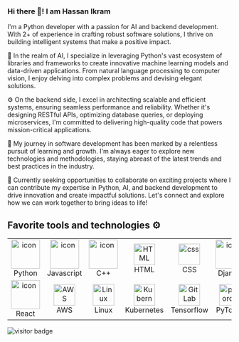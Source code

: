 ### Hi there 👋! I am Hassan Ikram
I'm a Python developer with a passion for AI and backend development. With 2+ of experience in crafting robust software solutions, I thrive on building intelligent systems that make a positive impact.

🤖 In the realm of AI, I specialize in leveraging Python's vast ecosystem of libraries and frameworks to create innovative machine learning models and data-driven applications. From natural language processing to computer vision, I enjoy delving into complex problems and devising elegant solutions.

⚙️ On the backend side, I excel in architecting scalable and efficient systems, ensuring seamless performance and reliability. Whether it's designing RESTful APIs, optimizing database queries, or deploying microservices, I'm committed to delivering high-quality code that powers mission-critical applications.

🚀 My journey in software development has been marked by a relentless pursuit of learning and growth. I'm always eager to explore new technologies and methodologies, staying abreast of the latest trends and best practices in the industry.

💼 Currently seeking opportunities to collaborate on exciting projects where I can contribute my expertise in Python, AI, and backend development to drive innovation and create impactful solutions. Let's connect and explore how we can work together to bring ideas to life!

## Favorite tools and technologies ⚙️

<table style="overflow: hidden; width: 100%; height: auto">
  <tr>
    <td align="center" width="96">
      <a href="#macropower-tech">
        <img src="https://techstack-generator.vercel.app/python-icon.svg" alt="icon" width="65" height="65" />
      </a>
      <br>Python
    </td>
    <td align="center" width="96">
        <img src="https://techstack-generator.vercel.app/js-icon.svg" alt="icon" width="65" height="65" />
      <br>Javascript
    </td>
    <td align="center" width="96">
        <img src="https://techstack-generator.vercel.app/cpp-icon.svg" alt="icon" width="65" height="65" />
      <br>C++
    </td>
    <td align="center"  width="96">
        <img src="https://skillicons.dev/icons?i=html" width="48" height="48" alt="HTML" />
      <br>HTML
    </td>
    <td align="center" width="96">
        <img src="https://skillicons.dev/icons?i=css" width="48" height="48" alt="css" />
      <br>CSS
    </td>
    <td align="center" width="96">
        <img src="https://techstack-generator.vercel.app/django-icon.svg" alt="icon" width="65" height="65" />
      <br>Django
    </td>
                        <td align="center" width="96">
        <img src="https://skillicons.dev/icons?i=fastapi" width="48" height="48" alt="jquery" />
      <br>Fast API
    </td>
  </tr>
  <tr>
    <td align="center" width="96">
        <img src="https://techstack-generator.vercel.app/react-icon.svg" alt="icon" width="65" height="65" />
      <br>React
    </td>
    <td align="center" width="96">
        <img src="https://skillicons.dev/icons?i=aws" width="48" height="48" alt="AWS" />
      <br>AWS
    </td><td align="center" width="96">
  <img src="https://skillicons.dev/icons?i=linux" width="48" height="48" alt="Linux" />
  <br>Linux
</td>
<td align="center" width="96">
  <img src="https://skillicons.dev/icons?i=kubernetes" width="48" height="48" alt="Kubernetes" />
  <br>Kubernetes
</td>
    <td align="center"  width="96">
        <img src="https://skillicons.dev/icons?i=tensorflow" width="48" height="48" alt="GitLab" />
      <br>Tensorflow
    </td>
    <td align="center" width="96">
  <img src="https://skillicons.dev/icons?i=pytorch" width="48" height="48" alt="pytorch" />
  <br>PyTorch
</td>
    <td align="center" width="96">
        <img src="https://skillicons.dev/icons?i=selenium" width="48" height="48" alt="Selenium" />
      <br>Selenium
    </td>
  </tr>
 <tr>
 </tr>
</table>


<!--   ## GitHub Profile Stats 💻
  
  <a href="https://github.com/Hassan-Ik/github-readme-stats"><img alt="Hassan's Github Stats" src="https://github-readme-stats.vercel.app/api/?username=Hassan-Ik&show_icons=true&count_private=true&theme=default&hide_border=true&bg_color=fff&title_color=00E676&icon_color=00E676" height="192px"/></a>
  <a href="https://github.com/Hassan-Ik/github-readme-stats"><img alt="Hassan's Top Languages" src="https://github-readme-stats.vercel.app/api/top-langs/?username=Hassan-Ik&langs_count=8&layout=compact&theme=default&hide_border=true&bg_color=fff&title_color=000&icon_color=000&hide=Jupyter%20Notebook" height="192px"/></a> -->

<!-- - 🔭 I’m currently working on ...
- 🌱 I’m currently learning ...
- 👯 I’m looking to collaborate on ...
- 🤔 I’m looking for help with ...
- 💬 Ask me about ...
- 📫 How to reach me: ...
- 😄 Pronouns: ...
- ⚡ Fun fact: .. -->



![visitor badge](https://komarev.com/ghpvc/?username=Hassan-Ik)
